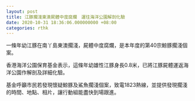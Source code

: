 ```yaml
---
layout: post
title: 江豚擱淺東澳屍體中度腐爛　運往海洋公園解剖化驗
date: 2020-10-31 18:36:06.000000000 +08:00
categories: rthk
---
```


一條年幼江豚在南丫島東澳擱淺，屍體中度腐爛，是本年度的第40宗鯨豚擱淺個案。

香港海洋公園保育基金表示，這條年幼雄性江豚身長0.8米，已將江豚屍體運返海洋公園作解剖及詳細化驗。

基金呼籲市民若發現懷疑鯨豚及鯊魚擱淺個案，致電1823熱線，並提供發現擱淺的時間、地點、相片，讓行動組能盡快到場跟進。
